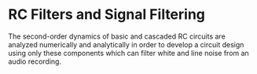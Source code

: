 # RC Filters and Signal Filtering

The second-order dynamics of basic and cascaded RC circuits are analyzed numerically and analytically in order to develop a circuit design using only these components which can filter white and line noise from an audio recording. 


